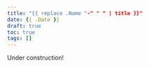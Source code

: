 ```yaml
---
title: "{{ replace .Name "-" " " | title }}"
date: {{ .Date }}
draft: true
toc: true
tags: []
---
```


Under construction!
